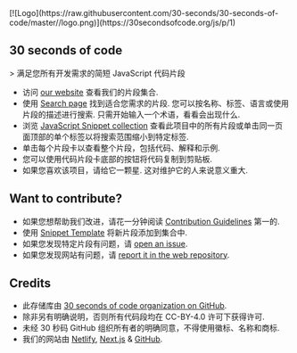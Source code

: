 <div class="github-widget" data-repo="30-seconds/30-seconds-of-code"></div>
<script async src="https://pagead2.googlesyndication.com/pagead/js/adsbygoogle.js"></script><ins class="adsbygoogle" style="display:block" data-ad-client="ca-pub-6890694312814945" data-ad-slot="5473692530" data-ad-format="auto"  data-full-width-responsive="true"></ins><script>(adsbygoogle = window.adsbygoogle || []).push({});</script>
[![Logo](https://raw.githubusercontent.com/30-seconds/30-seconds-of-code/master//logo.png)](https://30secondsofcode.org/js/p/1)

## 30 seconds of code

&gt; 满足您所有开发需求的简短 JavaScript 代码片段

* 访问 [our website](https://30secondsofcode.org) 查看我们的片段集合.
* 使用 [Search page](https://30secondsofcode.org/search) 找到适合您需求的片段. 您可以按名称、标签、语言或使用片段的描述进行搜索. 只需开始输入一个术语，看看会出现什么.
* 浏览 [JavaScript Snippet collection](https://30secondsofcode.org/js/p/1) 查看此项目中的所有片段或单击同一页面顶部的单个标签以将搜索范围缩小到特定标签.
* 单击每个片段卡以查看整个片段，包括代码、解释和示例.
* 您可以使用代码片段卡底部的按钮将代码复制到剪贴板.
 * 如果您喜欢该项目，请给它一颗星. 这对维护它的人来说意义重大.

## Want to contribute?

* 如果您想帮助我们改进，请花一分钟阅读 [Contribution Guidelines](https://github.com/30-seconds/30-seconds-of-code/blob/master//CONTRIBUTING.md) 第一的.
* 使用 [Snippet Template](https://github.com/30-seconds/30-seconds-of-code/blob/master//snippet-template.md) 将新片段添加到集合中.
* 如果您发现特定片段有问题，请 [open an issue](https://github.com/30-seconds/30-seconds-of-code/issues/new).
* 如果您发现网站有问题，请 [report it in the web repository](https://github.com/30-seconds/30-seconds-web/issues/new).

## Credits

* 此存储库由 [30 seconds of code organization on GitHub](https://github.com/30-seconds).
* 除非另有明确说明，否则所有代码段均在 CC-BY-4.0 许可下获得许可.
* 未经 30 秒码 GitHub 组织所有者的明确同意，不得使用徽标、名称和商标.
* 我们的网站由 [Netlify](https://www.netlify.com/), [Next.js](https://nextjs.org/) & [GitHub](https://github.com/).
